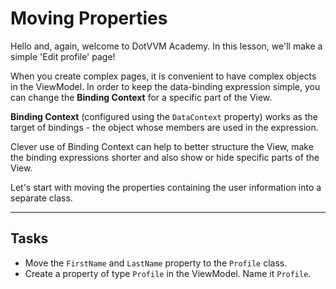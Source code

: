 ﻿---
Title: Moving Properties
Moniker: moving-properties
CodeTask:
    Path: 10_moving_properties.csharp.csx
    Default: ProfileDetailViewModel_10.cs
    Correct: ProfileDetailViewModel_20.cs
---

# Moving Properties

Hello and, again, welcome to DotVVM Academy. In this lesson, we'll make a simple 'Edit profile' page!

When you create complex pages, it is convenient to have complex objects in the ViewModel. In order to keep the data-binding expression simple, you can change the __Binding Context__ for a specific part of the View. 

__Binding Context__ (configured using the `DataContext` property) works as the target of bindings - the object whose members are used in the expression. 

Clever use of Binding Context can help to better structure the View, make the binding expressions shorter and also show or hide specific parts of the View.

Let's start with moving the properties containing the user information into a separate class.

---

## Tasks

- Move the `FirstName` and `LastName` property to the `Profile` class.
- Create a property of type `Profile` in the ViewModel. Name it `Profile`.
